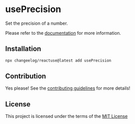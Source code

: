 # usePrecision

Set the precision of a number.

Please refer to the [documentation](#) for more information.

## Installation

```bash
npx changeelog/reactuse@latest add usePrecision
```

## Contribution

Yes please! See the [contributing guidelines](#) for more details!

## License

This project is licensed under the terms of the [MIT License](/LICENSE)
